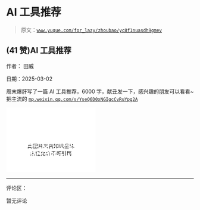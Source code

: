 # AI 工具推荐

> 原文：[`www.yuque.com/for_lazy/zhoubao/yc8f1nuasdh9gmev`](https://www.yuque.com/for_lazy/zhoubao/yc8f1nuasdh9gmev)

## (41 赞)AI 工具推荐

作者： 田威

日期：2025-03-02

周末爆肝写了一篇 AI 工具推荐，6000 字，献丑发一下，感兴趣的朋友可以看看~ 把主流的 [`mp.weixin.qq.com/s/YseQ6D0xNGIgcCvRuYpg2A`](https://mp.weixin.qq.com/s/YseQ6D0xNGIgcCvRuYpg2A)

![](img/068815b840a5dd8b46045ac180a513ab.png "None")

* * *

评论区：

暂无评论